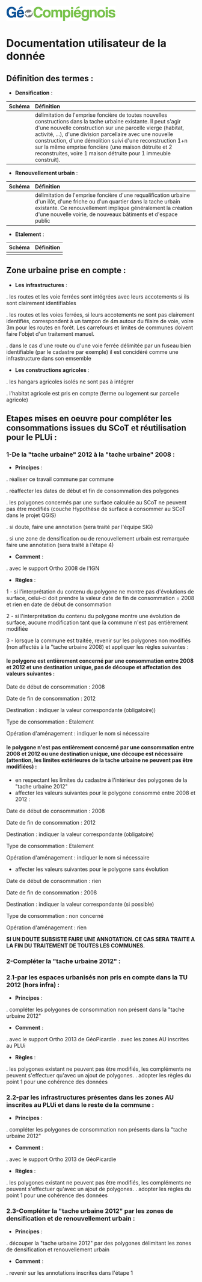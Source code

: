 ![picto](/doc/img/Logo_web-GeoCompiegnois.png)

# Documentation utilisateur de la donnée #

## Définition des termes :

* **Densification** :

|Schéma|Définition|
|:---|:---|
||délimitation de l'emprise foncière de toutes nouvelles constructions dans la tache urbaine existante. Il peut s'agir d'une nouvelle construction sur une parcelle vierge (habitat, activité, ...), d'une division parcellaire avec une nouvelle construction, d'une démolition suivi d'une reconstruction 1+n sur la même emprise foncière (une maison détruite et 2 reconstruites, voire 1 maison détruite pour 1 immeuble construit).

* **Renouvellement urbain** :

|Schéma|Définition|
|:---|:---|
||délimitation de l'emprise foncière d'une requalification urbaine d'un ilôt, d'une friche ou d'un quartier dans la tache urbain existante. Ce renouvellement implique généralement la création d'une nouvelle voirie, de nouveaux bâtiments et d'espace public|

* **Etalement** :

|Schéma|Définition|
|:---|:---|
|||

## Zone urbaine prise en compte :

* **Les infrastructures** :

. les routes et les voie ferrées sont intégrées avec leurs accotements si ils sont clairement identifiables

. les routes et les voies ferrées, si leurs accotements ne sont pas clairement identifiés, correspondent à un tampon de 4m autour du filaire de voie, voire 3m pour les routes en forêt. Les carrefours et limites de communes doivent faire l'objet d'un traitement manuel.

. dans le cas d'une route ou d'une voie ferrée délimitée par un fuseau bien identifiable (par le cadastre par exemple) il est concidéré comme une infrastructure dans son emsemble

* **Les constructions agricoles** :

. les hangars agricoles isolés ne sont pas à intégrer

. l'habitat agricole est pris en compte (ferme ou logement sur parcelle agricole)

## Etapes mises en oeuvre pour compléter les consommations issues du SCoT et réutilisation pour le PLUi :

### 1-De la "tache urbaine" 2012 à la "tache urbaine" 2008 :

* **Principes** :

. réaliser ce travail commune par commune 

. réaffecter les dates de début et fin de consommation des polygones 

. les polygones concernés par une surface calculée au SCoT ne peuvent pas être modifiés (couche Hypothèse de surface à consommer au SCoT dans le projet QGIS)

. si doute, faire une annotation (sera traité par l'équipe SIG)

. si une zone de densification ou de renouvellement urbain est remarquée faire une annotation (sera traité à l'étape 4)

* **Comment** : 

 . avec le support Ortho 2008 de l'IGN

* **Règles** : 

1 - si l'interprétation du contenu du polygone ne montre pas d'évolutions de surface, celui-ci doit prendre la valeur date de fin de consommation = 2008 et rien en date de début de consommation

2 - si l'interprétation du contenu du polygone montre une évolution de surface, aucune modification tant que la commune n'est pas entièrement modifiée

3 - lorsque la commune est traitée, revenir sur les polygones non modifiés (non affectés à la "tache urbaine 2008) et appliquer les règles suivantes :

#### le polygone est entièrement concerné par une consommation entre 2008 et 2012 et une destination unique, pas de découpe et affectation des valeurs suivantes :

Date de début de consommation : 2008

Date de fin de consommation : 2012

Destination : indiquer la valeur correspondante (obligatoire))

Type de consommation : Etalement

Opération d'aménagement : indiquer le nom si nécessaire


#### le polygone n'est pas entièrement concerné par une consommation entre 2008 et 2012 ou une destination unique, une découpe est nécessaire (attention, les limites extérieures de la tache urbaine ne peuvent pas être modifiées) :

- en respectant les limites du cadastre à l'intérieur des polygones de la "tache urbaine 2012"
- affecter les valeurs suivantes pour le polygone consommé entre 2008 et 2012 :

Date de début de consommation : 2008

Date de fin de consommation : 2012

Destination : indiquer la valeur correspondante (obligatoire)

Type de consommation : Etalement

Opération d'aménagement : indiquer le nom si nécessaire

- affecter les valeurs suivantes pour le polygone sans évolution

Date de début de consommation : rien

Date de fin de consommation : 2008

Destination : indiquer la valeur correspondante (si possible)

Type de consommation : non concerné

Opération d'aménagement : rien


**SI UN DOUTE SUBSISTE FAIRE UNE ANNOTATION. CE CAS SERA TRAITE A LA FIN DU TRAITEMENT DE TOUTES LES COMMUNES.**


### 2-Compléter la "tache urbaine 2012" :

### 2.1-par les espaces urbanisés non pris en compte dans la TU 2012 (hors infra) :

* **Principes** : 

. compléter les polygones de consommation non présent dans la "tache urbaine 2012" 

* **Comment** : 

. avec le support Ortho 2013 de GéoPicardie
. avec les zones AU inscrites au PLUi

* **Règles** : 

. les polygones existant ne peuvent pas être modifiés, les compléments ne peuvent s'effectuer qu'avec un ajout de polygones.
. adopter les règles du point 1 pour une cohérence des données


### 2.2-par les infrastructures présentes dans les zones AU inscrites au PLUi et dans le reste de la commune :

* **Principes** : 

. compléter les polygones de consommation non présents dans la "tache urbaine 2012" 

* **Comment** : 

. avec le support Ortho 2013 de GéoPicardie

* **Règles** : 

. les polygones existant ne peuvent pas être modifiés, les compléments ne peuvent s'effectuer qu'avec un ajout de polygones.
. adopter les règles du point 1 pour une cohérence des données


### 2.3-Compléter la "tache urbaine 2012" par les zones de densification et de renouvellement urbain :

* **Principes** : 

. découper la "tache urbaine 2012" par des polygones délimitant les zones de densification et renouvellement urbain 

* **Comment** : 

. revenir sur les annotations inscrites dans l'étape 1


